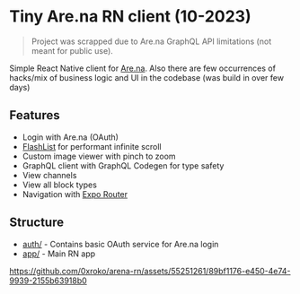# Tiny Are.na RN client (10-2023)

> Project was scrapped due to Are.na GraphQL API limitations (not meant for public use).

Simple React Native client for [Are.na](https://www.are.na/). Also there are few occurrences of hacks/mix of business logic and UI in the codebase (was build in over few days)

## Features

- Login with Are.na (OAuth)
- [FlashList](https://github.com/Shopify/flash-list) for performant infinite scroll
- Custom image viewer with pinch to zoom
- GraphQL client with GraphQL Codegen for type safety
- View channels
- View all block types
- Navigation with [Expo Router](https://docs.expo.dev/router/introduction/)

## Structure

- [auth/](auth/) - Contains basic OAuth service for Are.na login
- [app/](app/) - Main RN app

https://github.com/0xroko/arena-rn/assets/55251261/89bf1176-e450-4e74-9939-2155b63918b0
